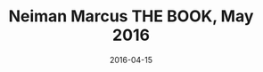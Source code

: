 ---
title: Neiman Marcus THE BOOK, May 2016
date: 2016-04-15
summary: >
  Neiman Marcus THE BOOK, May 2016. Assael Forever Bangles are available exclusively at Neiman Marcus. Japanese Akoya Pearl Bangles, with or without pave diamonds. ​​
featured_image: /uploads/2016-04-15.jpg
---